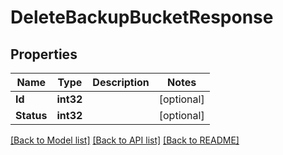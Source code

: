 # DeleteBackupBucketResponse

## Properties

Name | Type | Description | Notes
------------ | ------------- | ------------- | -------------
**Id** | **int32** |  | [optional] 
**Status** | **int32** |  | [optional] 

[[Back to Model list]](../README.md#documentation-for-models) [[Back to API list]](../README.md#documentation-for-api-endpoints) [[Back to README]](../README.md)


